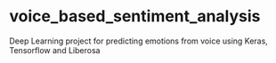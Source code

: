 # voice_based_sentiment_analysis
Deep Learning project for predicting emotions from voice using Keras, Tensorflow and Liberosa
